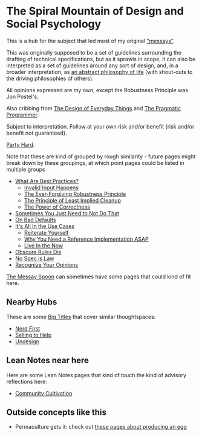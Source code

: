 # The Spiral Mountain of Design and Social Psychology

This is a hub for the subject that led most of my original ["messays"](8f2359ae-186f-4878-b5e5-33f3c177e6fc.md).

This was originally supposed to be a set of guidelines surrounding the drafting of technical specifications, but as it sprawls in scope, it can also be interpreted as a set of guidelines around any sort of design, and, in a broader interpretation, as [an abstract philosophy of life][ZAMM] (with shout-outs to the driving philosophies of others).

All opinions expressed are my own, except the Robustness Principle was Jon Postel's.

Also cribbing from [The Design of Everyday Things][] and [The Pragmatic Programmer][].

Subject to interpretation. Follow at your own risk and/or benefit (risk and/or benefit not guaranteed).

[Party Hard][].

[ZAMM]: http://amzn.to/1GS6rXX
[The Design of Everyday Things]: http://amzn.to/1dAbip2
[The Pragmatic Programmer]: http://amzn.to/1JABxdu
[Party Hard]: https://www.youtube.com/watch?v=WccfbPQNMbg

Note that these are kind of grouped by rough similarity - future pages might break down by these groupings, at which point pages could be listed in multiple groups

- [What Are Best Practices?](9524e74c-ab5d-4f7e-9cbd-d21bb97b7f27.md)
  - [Invalid Input Happens](a0a9c1c4-3f78-4fe4-aa15-8fe40ebf7d1c.md)
  - [The Ever-Forgiving Robustness Principle](110177a6-f28d-4fac-8ea9-d24788ca9758.md)
  - [The Principle of Least Implied Cleanup](71369782-1d6a-4b69-bf04-77e14622bb23.md)
  - [The Power of Correctness](c8913fe1-88ec-4454-8550-8e3e246df140.md)
- [Sometimes You Just Need to Not Do That](35ffea15-8a19-4252-9571-e8af4a407442.md)
- [On Bad Defaults](81a3de04-98ad-4d85-a2ca-a4891efabeb2.md)
- [It's All In the Use Cases](0282ed3f-de92-4fa6-91ec-4b46ee0053fc.md)
  - [Reiterate Yourself](f1b8df6c-95e1-4d20-8c8d-00a6dc793d5a.md)
  - [Why You Need a Reference Implementation ASAP](88356445-a5e5-4721-8dc5-1e4053b79526.md)
  - [Live In the Now](1dfd2464-960d-46c5-8179-57e2fff60483.md)
- [Obscure Rules Die](b14bedfc-e22a-4689-8606-82ce9f601f43.md)
- [No Spec is Law](7269993a-633c-43e5-a4ef-dec631b5c71a.md)
- [Recognize Your Opinions](cb9477de-5f82-485c-bf28-2ed547f32d12.md)

[The Messay Spoon](7fa477ff-839e-4f7f-ad26-da48021fa2e9.md) can sometimes have some pages that could kind of fit here.

## Nearby Hubs

These are some [Big Titles](e0fc507e-e5ec-4771-93ee-9b4d5bda3606.md) that cover similar thoughtspaces:

- [Nerd First](f63f28c0-aa23-44c0-b7b3-9b043489d132.md)
- [Selling to Help](aed6ef5f-8318-472d-9c43-d86a5c26cb8b.md)
- [Undesign](ff2268ae-d330-4eb4-847e-540718a0ceb6.md)

## Lean Notes near here

Here are some Lean Notes pages that kind of touch the kind of advisory reflections here:

- [Community Cultivation](5ff993d7-333f-4a27-a46b-85a7878fb094.md)

## Outside concepts like this

- Permaculture gets it: check out [these pages about producing an egg](https://twitter.com/BuildSoil/status/1138132884902912001)

